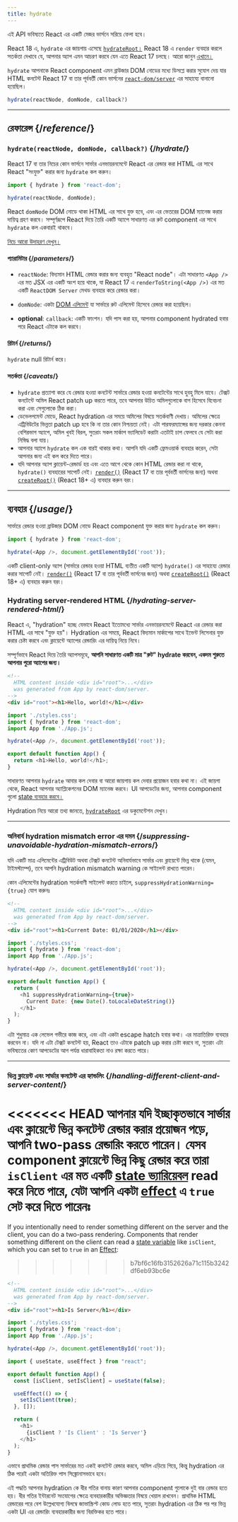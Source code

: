 ```yaml
---
title: hydrate
---
```


<Deprecated>

এই API ভবিষ্যতে React এর একটি মেজর ভার্সনে সরিয়ে ফেলা হবে।

React 18 এ, `hydrate` এর জায়গায় এসেছে [`hydrateRoot`।](/reference/react-dom/client/hydrateRoot) React 18 এ `render` ব্যবহার করলে সতর্কতা দেখাবে যে, আপনার অ্যাপ এমন আচরণ করবে যেন এতে React 17 চলছে। আরো জানুন [এখানে।](/blog/2022/03/08/react-18-upgrade-guide#updates-to-client-rendering-apis)

</Deprecated>

<Intro>

`hydrate` আপনাকে React component এমন ব্রাউজার DOM নোডের মধ্যে ডিসপ্লে করার সুযোগ দেয় যার HTML কনটেন্ট React 17 বা তার পূর্ববর্তী কোন ভার্সনের [`react-dom/server`](/reference/react-dom/server) এর সাহায্যে বানানো হয়েছিল।

```js
hydrate(reactNode, domNode, callback?)
```

</Intro>

<InlineToc />

---

## রেফারেন্স {/*reference*/}

### `hydrate(reactNode, domNode, callback?)` {/*hydrate*/}

React 17 বা তার নিচের কোন ভার্সনে সার্ভার এনভায়রনমেন্টে React এর রেন্ডার করা HTML এর সাথে React "সংযুক্ত" করার জন্য `hydrate` কল করুন।

```js
import { hydrate } from 'react-dom';

hydrate(reactNode, domNode);
```

React `domNode` DOM নোডে থাকা HTML এর সাথে যুক্ত হবে, এবং এর ভেতরের DOM ম্যানেজ করার দায়িত্ব গ্রহণ করবে। সম্পূর্ণরূপে React দিয়ে তৈরি একটি অ্যাপে সাধারণত এর রুট component এর সাথে `hydrate` কল একবারই থাকবে। 

[নিচে আরো উদাহরণ দেখুন।](#usage)

#### প্যারামিটার {/*parameters*/}

* `reactNode`: বিদ্যমান HTML রেন্ডার করার জন্য ব্যবহৃত "React node"। এটা সাধারণত `<App />` এর মত JSX এর একটি অংশ হয়ে থাকে, যা React 17 এ `renderToString(<App />)` এর মত একটি `ReactDOM Server` মেথড ব্যবহার করে রেন্ডার করা।

* `domNode`: একটা [DOM এলিমেন্ট](https://developer.mozilla.org/en-US/docs/Web/API/Element) যা সার্ভারে রুট এলিমেন্ট হিসেবে রেন্ডার করা হয়েছিল।

* **optional**: `callback`: একটি ফাংশন। যদি পাস করা হয়, আপনার component hydrated হবার পরে React এটাকে কল করবে।

#### রিটার্ন {/*returns*/}

`hydrate` null রিটার্ন করে।

#### সতর্কতা {/*caveats*/}
* `hydrate` প্রত্যাশা করে যে রেন্ডার হওয়া কনটেন্ট সার্ভারে রেন্ডার হওয়া কনটেন্টের সাথে হুবহু মিলে যাবে। টেক্সট কনটেন্টে অমিল React patch up করতে পারে, তবে আপনার উচিত অমিলগুলোকে বাগ হিসেবে বিবেচনা করা এবং সেগুলোকে ঠিক করা।
* ডেভেলপমেন্ট মোডে, React hydration এর সময়ে অমিলের বিষয়ে সতর্কবাণী দেখায়। অমিলের ক্ষেত্রে এট্রিবিউটের ভিন্নতা patch up হবে কি না তার কোন নিশ্চয়তা নেই। এটা পারফরম্যান্সের জন্য দরকার কেননা বেশিরভাগ অ্যাপে, অমিল খুবই বিরল, সুতরাং সকল মার্কাপ ভ্যালিডেট করাটা এতটাই চাপ ফেলবে যে সেটা করা নিষিদ্ধ বলা যায়।
* আপনার অ্যাপে `hydrate` কল এক বারই থাকার কথা। আপনি যদি একটি ফ্রেমওয়ার্ক ব্যবহার করেন, সেটা আপনার জন্য এই কল করে দিতে পারে।
* যদি আপনার অ্যাপ ক্লায়েন্ট-রেন্ডার্ড হয় এবং এতে আগে থেকে কোন HTML রেন্ডার করা না থাকে, `hydrate()` ব্যবহারের সাপোর্ট নেই। [`render()`](/reference/react-dom/render) (React 17 বা তার পূর্ববর্তী ভার্সনের জন্য) অথবা [`createRoot()`](/reference/react-dom/client/createRoot) (React 18+ এ) ব্যবহার করুন বরং।

---

## ব্যবহার {/*usage*/}

সার্ভারে রেন্ডার হওয়া <CodeStep step={2}>ব্রাউজার DOM নোডে</CodeStep>  <CodeStep step={1}>React component</CodeStep> যুক্ত করার জন্য `hydrate` কল করুন।

```js [[1, 3, "<App />"], [2, 3, "document.getElementById('root')"]]
import { hydrate } from 'react-dom';

hydrate(<App />, document.getElementById('root'));
```

একটি client-only অ্যাপ (সার্ভারে রেন্ডার হওয়া HTML ব্যতীত একটি অ্যাপ) `hydrate()` এর সাহায্যে রেন্ডার করার সাপোর্ট নেই। [`render()`](/reference/react-dom/render) (React 17 বা তার পূর্ববর্তী ভার্সনের জন্য) অথবা [`createRoot()`](/reference/react-dom/client/createRoot) (React 18+ এ) ব্যবহার করুন বরং।

### Hydrating server-rendered HTML {/*hydrating-server-rendered-html*/}

React এ, "hydration" হচ্ছে যেভাবে React ইতোমধ্যে সার্ভার এনভায়রনমেন্টে React এর রেন্ডার করা HTML এর সাথে "যুক্ত হয়"। Hydration এর সময়ে, React বিদ্যমান মার্কাপের সাথে ইভেন্ট লিসেনার যুক্ত করার চেষ্টা করবে এবং ক্লায়েন্টে অ্যাপের রেন্ডারিং এর দায়িত্ব নিয়ে নিবে।

সম্পূর্ণভাবে React দিয়ে তৈরি অ্যাপসমূহে, **আপনি সাধারণত একটি মাত্র "রুট" hydrate করবেন, একদম শুরুতে আপনার পুরো অ্যাপের জন্য।**

<Sandpack>

```html public/index.html
<!--
  HTML content inside <div id="root">...</div>
  was generated from App by react-dom/server.
-->
<div id="root"><h1>Hello, world!</h1></div>
```

```js src/index.js active
import './styles.css';
import { hydrate } from 'react-dom';
import App from './App.js';

hydrate(<App />, document.getElementById('root'));
```

```js src/App.js
export default function App() {
  return <h1>Hello, world!</h1>;
}
```

</Sandpack>

সাধারণত আপনার `hydrate` আবার কল দেবার বা আরো জায়গায় কল দেবার প্রয়োজন হবার কথা না। এই জায়গা থেকে, React আপনার অ্যাপ্লিকেশনের DOM ম্যানেজ করবে। UI আপডেটের জন্য, আপনার component গুলো [state ব্যবহার করবে।](/reference/react/useState)

Hydration নিয়ে আরো তথ্য জানতে, [`hydrateRoot`](/reference/react-dom/client/hydrateRoot) এর ডকুমেন্টেশন দেখুন।

---

### অনিবার্য hydration mismatch error এর দমন {/*suppressing-unavoidable-hydration-mismatch-errors*/}

যদি একটি মাত্র এলিমেন্টের এট্রিবিউট অথবা টেক্সট কনটেন্ট অনিবার্যভাবে সার্ভার এবং ক্লায়েন্টে ভিন্ন থাকে (যেমন, টাইমস্ট্যাম্প), তবে আপনি hydration mismatch warning কে সাইলেন্ট রাখতে পারেন।

কোন এলিমেন্টের hydration সতর্কবাণী সাইলেন্ট করতে চাইলে, `suppressHydrationWarning={true}` যোগ করুনঃ

<Sandpack>

```html public/index.html
<!--
  HTML content inside <div id="root">...</div>
  was generated from App by react-dom/server.
-->
<div id="root"><h1>Current Date: 01/01/2020</h1></div>
```

```js src/index.js
import './styles.css';
import { hydrate } from 'react-dom';
import App from './App.js';

hydrate(<App />, document.getElementById('root'));
```

```js src/App.js active
export default function App() {
  return (
    <h1 suppressHydrationWarning={true}>
      Current Date: {new Date().toLocaleDateString()}
    </h1>
  );
}
```

</Sandpack>

এটা শুধুমাত্র এক লেভেল গভীরে কাজ করে, এবং এটা একটা escape hatch হবার কথা। এর মাত্রাতিরিক্ত ব্যবহার করবেন না। যদি না এটা টেক্সট কনটেন্ট হয়, React তাও এটাকে patch up করার চেষ্টা করবে না, সুতরাং এটা ভবিষ্যতের কোণ আপডেটের আগ পর্যন্ত ধারাবাহিকতা নাও রক্ষা করতে পারে।

---

### ভিন্ন ক্লায়েন্ট এবং সার্ভার কনটেন্ট এর হ্যান্ডলিং {/*handling-different-client-and-server-content*/}

<<<<<<< HEAD
আপনার যদি ইচ্ছাকৃতভাবে সার্ভার এবং ক্লায়েন্টে ভিন্ন কনটেন্ট রেন্ডার করার প্রয়োজন পড়ে, আপনি two-pass রেন্ডারিং করতে পারেন। যেসব component ক্লায়েন্টে ভিন্ন কিছু রেন্ডার করে তারা `isClient` এর মত একটি [state ভ্যারিয়েবল](/reference/react/useState) read করে নিতে পারে, যেটা আপনি একটা [effect](/reference/react/useEffect) এ `true` সেট করে দিতে পারেনঃ
=======
If you intentionally need to render something different on the server and the client, you can do a two-pass rendering. Components that render something different on the client can read a [state variable](/reference/react/useState) like `isClient`, which you can set to `true` in an [Effect](/reference/react/useEffect):
>>>>>>> b7bf6c16fb3152626a71c115b3242df6eb93bc6e

<Sandpack>

```html public/index.html
<!--
  HTML content inside <div id="root">...</div>
  was generated from App by react-dom/server.
-->
<div id="root"><h1>Is Server</h1></div>
```

```js src/index.js
import './styles.css';
import { hydrate } from 'react-dom';
import App from './App.js';

hydrate(<App />, document.getElementById('root'));
```

```js src/App.js active
import { useState, useEffect } from "react";

export default function App() {
  const [isClient, setIsClient] = useState(false);

  useEffect(() => {
    setIsClient(true);
  }, []);

  return (
    <h1>
      {isClient ? 'Is Client' : 'Is Server'}
    </h1>
  );
}
```

</Sandpack>

এভাবে প্রাথমিক রেন্ডার পাস সার্ভারের মত একই কনটেন্ট রেন্ডার করবে, অমিল এড়িয়ে গিয়ে, কিন্তু hydration এর ঠিক পরেই একটা অতিরিক্ত পাস সিঙ্ক্রোনাসভাবে হবে।

<Pitfall>

এই পদ্ধতি আপনার hydration কে ধীর গতির বানায় কারণ আপনার component গুলোকে দুই বার রেন্ডার হতে হয়। ধীর গতির ইন্টারনেট সংযোগের ক্ষেত্রে ব্যবহারকারীর অভিজ্ঞতার বিষয়ে খেয়াল রাখবেন। প্রাথমিক HTML রেন্ডারের পরে বেশ উল্লেখযোগ্য বিলম্বে জাভাস্ক্রিপ্ট কোড লোড হতে পারে, সুতরাং hydration এর ঠিক পর পর ভিন্ন একটা UI এর রেন্ডারিং ব্যবহারকারীর জন্য বিরক্তিকর হতে পারে।

</Pitfall>
